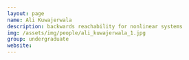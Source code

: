 ```yaml
---
layout: page
name: Ali Kuwajerwala
description: backwards reachability for nonlinear systems 
img: /assets/img/people/ali_kuwajerwala_1.jpg
group: undergraduate
website: 
---
```


